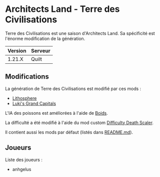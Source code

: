 # Architects Land - Terre des Civilisations

Terre des Civilisations est une saison d'Architects Land.
Sa spécificité est l'énorme modification de la génération.

| Version | Serveur |
|---------|---------|
|  1.21.X |  Quilt  |

## Modifications

La génération de Terre des Civilisations est modifié par ces mods :
- [Lithosphere](https://modrinth.com/datapack/lithosphere)
- [Luki's Grand Capitals](https://modrinth.com/mod/lukis-grand-capitals)

L'IA des poissons est améliorées à l'aide de [Boids](https://modrinth.com/mod/boids).

La difficulté a été modifié à l'aide du mod custom [Difficulty Death Scaler](https://github.com/architects-land/difficulty-death-scaler).

Il contient aussi les mods par défaut (listés dans [README.md](/README.md)).

## Joueurs

Liste des joueurs :
- anhgelus

